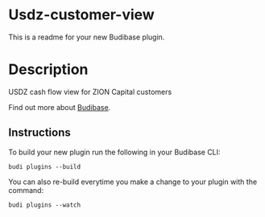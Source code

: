 # Usdz-customer-view
This is a readme for your new Budibase plugin.

# Description
USDZ cash flow view for ZION Capital customers

Find out more about [Budibase](https://github.com/Budibase/budibase).

## Instructions

To build your new  plugin run the following in your Budibase CLI:
```
budi plugins --build
```

You can also re-build everytime you make a change to your plugin with the command:
```
budi plugins --watch
```

